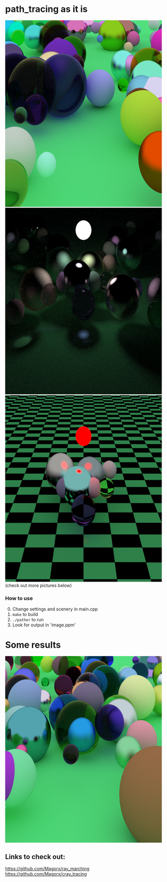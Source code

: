 # path_tracing as it is

<img src="showcase/1.png" alt="oops" width="600" height="600">
<img src="showcase/2.png" alt="oops" width="600" height="600">
<img src="showcase/4.png" alt="oops" width="600" height="600">
(check out more pictures below)

### How to use
0. Change settings and scenery in main.cpp
1. ```make``` to build
2. ```./pather``` to run
3. Look for output in 'image.ppm'

# Some results
<img src="showcase/3.png" alt="oops" width="600" height="600">

## Links to check out:
https://github.com/Magorx/ray_marching
https://github.com/Magorx/cray_tracing

